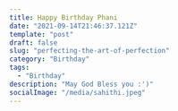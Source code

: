 ```yaml
---
title: Happy Birthday Phani 
date: "2021-09-14T21:46:37.121Z"
template: "post"
draft: false
slug: "perfecting-the-art-of-perfection"
category: "Birthday"
tags:
  - "Birthday"
description: "May God Bless you :')"
socialImage: "/media/sahithi.jpeg"
---
```


